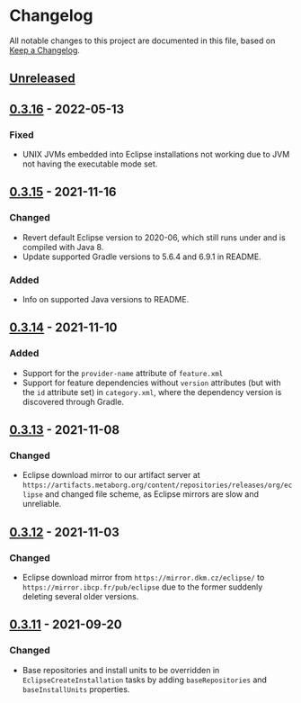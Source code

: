# Changelog
All notable changes to this project are documented in this file, based on [Keep a Changelog](https://keepachangelog.com/en/1.0.0/).


## [Unreleased]


## [0.3.16] - 2022-05-13
### Fixed
- UNIX JVMs embedded into Eclipse installations not working due to JVM not having the executable mode set.


## [0.3.15] - 2021-11-16
### Changed
- Revert default Eclipse version to 2020-06, which still runs under and is compiled with Java 8.
- Update supported Gradle versions to 5.6.4 and 6.9.1 in README.

### Added
- Info on supported Java versions to README.


## [0.3.14] - 2021-11-10
### Added
- Support for the `provider-name` attribute of `feature.xml`
- Support for feature dependencies without `version` attributes (but with the `id` attribute set) in `category.xml`, where the dependency version is discovered through Gradle.


## [0.3.13] - 2021-11-08
### Changed
- Eclipse download mirror to our artifact server at `https://artifacts.metaborg.org/content/repositories/releases/org/eclipse` and changed file scheme, as Eclipse mirrors are slow and unreliable.


## [0.3.12] - 2021-11-03
### Changed
- Eclipse download mirror from `https://mirror.dkm.cz/eclipse/` to `https://mirror.ibcp.fr/pub/eclipse` due to the former suddenly deleting several older versions.


## [0.3.11] - 2021-09-20
### Changed
- Base repositories and install units to be overridden in `EclipseCreateInstallation` tasks by adding `baseRepositories` and `baseInstallUnits` properties.


[Unreleased]: https://github.com/metaborg/coronium/compare/release-0.3.16...HEAD
[0.3.16]: https://github.com/metaborg/coronium/compare/release-0.3.15...release-0.3.16
[0.3.15]: https://github.com/metaborg/coronium/compare/release-0.3.14...release-0.3.15
[0.3.14]: https://github.com/metaborg/coronium/compare/release-0.3.13...release-0.3.14
[0.3.13]: https://github.com/metaborg/coronium/compare/release-0.3.12...release-0.3.13
[0.3.12]: https://github.com/metaborg/coronium/compare/release-0.3.11...release-0.3.12
[0.3.11]: https://github.com/metaborg/coronium/compare/release-0.3.10...release-0.3.11
